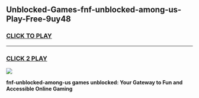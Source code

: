 
## Unblocked-Games-fnf-unblocked-among-us-Play-Free-9uy48
<h3>
<a href="https://premium76.site?title=fnf-unblocked-among-us&ref=19M">CLICK TO PLAY</a></h3>
<hr>

<h3>
<a href="https://premium76.site?title=fnf-unblocked-among-us&ref=19M">CLICK 2 PLAY</a>
  
</h3>

<a href="https://premium76.site?title=fnf-unblocked-among-us&ref=19M"><img src="https://clearcache.store/games.png"></a>


**fnf-unblocked-among-us games unblocked: Your Gateway to Fun and Accessible Online Gaming**
